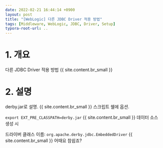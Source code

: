 ```yaml
---
date: 2022-02-21 16:44:14 +0900
layout: post
title: "[WebLogic] 다른 JDBC Driver 적용 방법"
tags: [Middleware, WebLogic, JDBC, Driver, Setup]
typora-root-url: ..
---
```


# 1. 개요

다른 JDBC Driver 적용 방법
{{ site.content.br_small }}

# 2. 설명

derby.jar로 설명.
{{ site.content.br_small }}
스크립트 쉘에 옵션.

`export EXT_PRE_CLASSPATH=derby.jar`
{{ site.content.br_small }}
데이터 소스 생성 시

드라이버 클래스 이름: `org.apache.derby.jdbc.EmbeddedDriver`
{{ site.content.br_small }}
어때요 참쉽죠?
